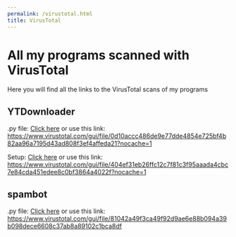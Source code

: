 ```yaml
---
permalink: /virustotal.html
title: VirusTotal
---
```

# All my programs scanned with VirusTotal
Here you will find all the links to the VirusTotal scans of my programs

## YTDownloader
.py file: [Click here](https://www.virustotal.com/gui/file/0d10accc486de9e77dde4854e725bf4b82aa96a7195d43ad808f3ef4affeda21) or use this link: 
https://www.virustotal.com/gui/file/0d10accc486de9e77dde4854e725bf4b82aa96a7195d43ad808f3ef4affeda21?nocache=1

Setup: [Click here](https://www.virustotal.com/gui/file/404ef31eb26ffc12c7f81c3f95aaada4cbc7e84cda451edee8c0bf3864a4022f) or use this link: 
https://www.virustotal.com/gui/file/404ef31eb26ffc12c7f81c3f95aaada4cbc7e84cda451edee8c0bf3864a4022f?nocache=1

## spambot
.py file: [Click here](https://www.virustotal.com/gui/file/81042a49f3ca49f92d9ae6e88b094a39b098dece6608c37ab8a89102c1bca8df) or use this link: 
https://www.virustotal.com/gui/file/81042a49f3ca49f92d9ae6e88b094a39b098dece6608c37ab8a89102c1bca8df
